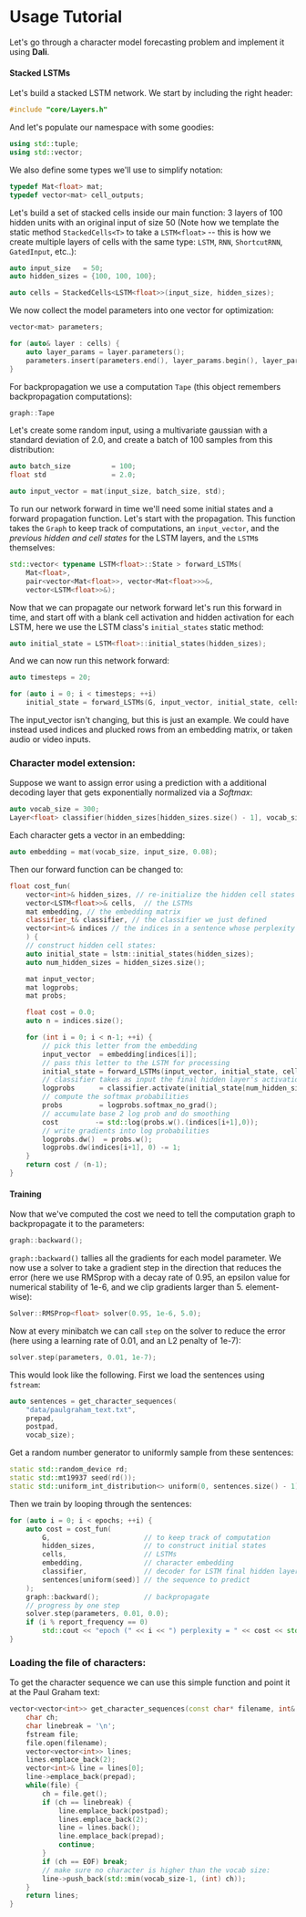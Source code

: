 # Usage Tutorial

Let's go through a character model forecasting problem and implement it using **Dali**.

#### Stacked LSTMs

Let's build a stacked LSTM network. We start by including the right header:

```cpp
#include "core/Layers.h"
```

And let's populate our namespace with some goodies:

```cpp
using std::tuple;
using std::vector;
```

We also define some types we'll use to simplify notation:

```cpp
typedef Mat<float> mat;
typedef vector<mat> cell_outputs;
```

Let's build a set of stacked cells inside our main function: 3 layers of 100 hidden units with an original input of size 50 (Note how we template the static method `StackedCells<T>` to take a `LSTM<float>` -- this is how we create multiple layers of cells with the same type: `LSTM`, `RNN`, `ShortcutRNN`, `GatedInput`, etc..):

```cpp
auto input_size   = 50;
auto hidden_sizes = {100, 100, 100};

auto cells = StackedCells<LSTM<float>>(input_size, hidden_sizes);
```

We now collect the model parameters into one vector for optimization:

```cpp
vector<mat> parameters;

for (auto& layer : cells) {
    auto layer_params = layer.parameters();
    parameters.insert(parameters.end(), layer_params.begin(), layer_params.end());
}
```

For backpropagation we use a computation `Tape` (this object remembers backpropagation computations):

```cpp
graph::Tape
```

Let's create some random input, using a multivariate gaussian with a standard deviation of 2.0, and create a batch of 100 samples from this distribution:

```cpp
auto batch_size          = 100;
float std                = 2.0;

auto input_vector = mat(input_size, batch_size, std);
```

To run our network forward in time we'll need some initial states and a forward propagation function. Let's start with the propagation. This function takes the `Graph` to keep track of computations, an `input_vector`, and the *previous hidden and cell states* for the LSTM layers, and the `LSTM`s themselves:

```cpp
std::vector< typename LSTM<float>::State > forward_LSTMs(
    Mat<float>,
    pair<vector<Mat<float>>, vector<Mat<float>>>&,
    vector<LSTM<float>>&);
```

Now that we can propagate our network forward let's run this forward in time, and start off with a blank cell activation and hidden activation for each LSTM, here we use the LSTM class's `initial_states` static method:

```cpp
auto initial_state = LSTM<float>::initial_states(hidden_sizes);
```

And we can now run this network forward:

```cpp
auto timesteps = 20;

for (auto i = 0; i < timesteps; ++i)
    initial_state = forward_LSTMs(G, input_vector, initial_state, cells);
```

The input_vector isn't changing, but this is just an example. We could have instead used indices and plucked rows from an embedding matrix, or taken audio or video inputs.

### Character model extension:

Suppose we want to assign error using a prediction with a additional decoding layer that gets exponentially normalized via a *Softmax*:

```cpp
auto vocab_size = 300;
Layer<float> classifier(hidden_sizes[hidden_sizes.size() - 1], vocab_size);
```

Each character gets a vector in an embedding:

```cpp
auto embedding = mat(vocab_size, input_size, 0.08);
```

Then our forward function can be changed to:

```cpp
float cost_fun(
    vector<int>& hidden_sizes, // re-initialize the hidden cell states at each new sentence
    vector<LSTM<float>>& cells,  // the LSTMs
    mat embedding, // the embedding matrix
    classifier_t& classifier, // the classifier we just defined
    vector<int>& indices // the indices in a sentence whose perplexity we'd like to reduce
    ) {
    // construct hidden cell states:
    auto initial_state = lstm::initial_states(hidden_sizes);
    auto num_hidden_sizes = hidden_sizes.size();

    mat input_vector;
    mat logprobs;
    mat probs;

    float cost = 0.0;
    auto n = indices.size();

    for (int i = 0; i < n-1; ++i) {
        // pick this letter from the embedding
        input_vector  = embedding[indices[i]];
        // pass this letter to the LSTM for processing
        initial_state = forward_LSTMs(input_vector, initial_state, cells);
        // classifier takes as input the final hidden layer's activation:
        logprobs      = classifier.activate(initial_state[num_hidden_sizes-1].hidden);
        // compute the softmax probabilities
        probs         = logprobs.softmax_no_grad();
        // accumulate base 2 log prob and do smoothing
        cost         -= std::log(probs.w().(indices[i+1],0));
        // write gradients into log probabilities
        logprobs.dw()  = probs.w();
        logprobs.dw(indices[i+1], 0) -= 1;
    }
    return cost / (n-1);
}
```


#### Training

Now that we've computed the cost we need to tell the computation graph to backpropagate it to the parameters:

```cpp
graph::backward();
```

`graph::backward()` tallies all the gradients for each model parameter. We now use a solver to take a gradient step in the direction that reduces the error (here we use RMSprop with a decay rate of 0.95, an epsilon value for numerical stability of 1e-6, and we clip gradients larger than 5. element-wise):

```cpp
Solver::RMSProp<float> solver(0.95, 1e-6, 5.0);
```

Now at every minibatch we can call `step` on the solver to reduce the error (here using a learning rate of 0.01, and an L2 penalty of 1e-7):

```cpp
solver.step(parameters, 0.01, 1e-7);
```

This would look like the following. First we load the sentences using `fstream`:


```cpp
auto sentences = get_character_sequences(
    "data/paulgraham_text.txt",
    prepad,
    postpad,
    vocab_size);
```

Get a random number generator to uniformly sample from these sentences:

```cpp
static std::random_device rd;
static std::mt19937 seed(rd());
static std::uniform_int_distribution<> uniform(0, sentences.size() - 1);
```

Then we train by looping through the sentences:

```cpp
for (auto i = 0; i < epochs; ++i) {
    auto cost = cost_fun(
        G,                       // to keep track of computation
        hidden_sizes,            // to construct initial states
        cells,                   // LSTMs
        embedding,               // character embedding
        classifier,              // decoder for LSTM final hidden layer
        sentences[uniform(seed)] // the sequence to predict
    );
    graph::backward();           // backpropagate
    // progress by one step
    solver.step(parameters, 0.01, 0.0);
    if (i % report_frequency == 0)
        std::cout << "epoch (" << i << ") perplexity = " << cost << std::endl;
}
```

### Loading the file of characters:

To get the character sequence we can use this simple function and point it at the Paul Graham text:

```cpp
vector<vector<int>> get_character_sequences(const char* filename, int& prepad, int& postpad, int& vocab_size) {
    char ch;
    char linebreak = '\n';
    fstream file;
    file.open(filename);
    vector<vector<int>> lines;
    lines.emplace_back(2);
    vector<int>& line = lines[0];
    line->emplace_back(prepad);
    while(file) {
        ch = file.get();
        if (ch == linebreak) {
            line.emplace_back(postpad);
            lines.emplace_back(2);
            line = lines.back();
            line.emplace_back(prepad);
            continue;
        }
        if (ch == EOF) break;
        // make sure no character is higher than the vocab size:
        line->push_back(std::min(vocab_size-1, (int) ch));
    }
    return lines;
}
```
